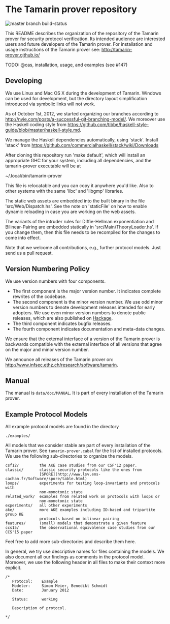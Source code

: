 The Tamarin prover repository
=============================
![master branch build-status](https://travis-ci.org/tamarin-prover/tamarin-prover.svg?branch=develop)

This README describes the organization of the repository of the Tamarin prover
for security protocol verification. Its intended audience are interested
users and future developers of the Tamarin prover. For installation
and usage instructions of the Tamarin prover see:
http://tamarin-prover.github.io/

TODO: @cas, installation, usage, and examples (see #147)


Developing
----------

We use Linux and Mac OS X during the development of Tamarin. Windows can be
used for development, but the directory layout simplification introduced via
symbolic links will not work.

As of October 1st, 2012, we started organizing our branches according to
http://nvie.com/posts/a-successful-git-branching-model/.
We moreover use the Haskell coding style from
https://github.com/tibbe/haskell-style-guide/blob/master/haskell-style.md.

We manage the Haskell dependencies automatically, using
'stack'. Install 'stack' from
https://github.com/commercialhaskell/stack/wiki/Downloads

After cloning this repository run 'make default', which will install an
appropriate GHC for your system, including all dependencies, and the
tamarin-prover executable will be at

  ~/.local/bin/tamarin-prover

This file is relocatable and you can copy it anywhere you'd like. Also to
other systems with the same 'libc' and 'libgmp' libraries.

The static web assets are embedded into the built binary in the file
'src/Web/Dispatch.hs'. See the note on 'staticFile' on how to enable dynamic
reloading in case you are working on the web assets.

The variants of the intruder rules for Diffie-Hellman exponentiation and
Bilinear-Pairing are embedded statically in 'src/Main/TheoryLoader.hs'. If you
change them, then this file needs to be recompiled for the changes to come
into effect.

Note that we welcome all contributions, e.g., further protocol models. Just
send us a pull request.


Version Numbering Policy
-----------------------

We use version numbers with four components.

 - The first component is the major version number. It indicates complete
   rewrites of the codebase.
 - The second component is the minor version number. We use odd minor version
   numbers to denote development releases intended for early adopters. We use
   even minor version numbers to denote public releases, which are also
   published on [Hackage](http://hackage.haskell.org/package/tamarin-prover).
 - The third component indicates bugfix releases.
 - The fourth component indicates documentation and meta-data changes.

We ensure that the external interface of a version of the Tamarin prover is backwards
compatible with the external interface of all versions that agree on the major
and minor version number.

We announce all releases of the Tamarin prover on:
http://www.infsec.ethz.ch/research/software/tamarin.


Manual
------

The manual is `data/doc/MANUAL`. It is part of every installation of the
Tamarin prover.


Example Protocol Models
-----------------------

All example protocol models are found in the directory

    ./examples/

All models that we consider stable
are part of every installation of the Tamarin prover. See
`tamarin-prover.cabal` for the list of installed protocols. We use the
following sub-directories to organize the models.

~~~~
csf12/         the AKE case studies from our CSF'12 paper.
classic/       classic security protocols like the ones from
               [SPORE](http://www.lsv.ens-cachan.fr/Software/spore/table.html)
loops/         experiments for testing loop-invariants and protocols with
               non-monotonic state
related_work/  examples from related work on protocols with loops or
               non-monotonic state
experiments/   all other experiments
ake/           more AKE examples including ID-based and tripartite group KE
               protocols based on bilinear pairing
features/      (small) models that demonstrate a given feature
ccs15/	       the observational equivalence case studies from our CCS'15 paper
~~~~

Feel free to add more sub-directories and describe them here.

In general, we try use descriptive names for files containing the models. We
also document all our findings as comments in the protocol model.  Moreover,
we use the following header in all files to make their context more explicit.

~~~~
/*
   Protocol:    Example
   Modeler:     Simon Meier, Benedikt Schmidt
   Date:        January 2012

   Status:      working

   Description of protocol.

*/
~~~~
